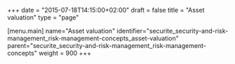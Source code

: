 +++
date = "2015-07-18T14:15:00+02:00"
draft = false
title = "Asset valuation"
type = "page"

[menu.main]
name="Asset valuation"
identifier="securite_security-and-risk-management_risk-management-concepts_asset-valuation"
parent="securite_security-and-risk-management_risk-management-concepts"
weight = 900
+++